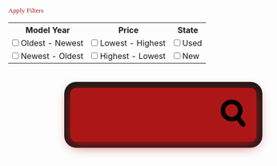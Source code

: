 <body>
  <table id="filters">
    <tr>
      <th>Model Year</th>
      <th>Price</th>
      <th>State</th>
    </tr>
    <form action="#">
      <tr>
        <td>
          <input type="checkbox" id="year1" name="year1" value="year1">
          <label for="year1">Oldest - Newest</label>
        </td>
        <td> 
          <input type="checkbox" id="price1" name="price1" value="price1">
          <label for="price1">Lowest - Highest</label>
        </td>
        <td>
          <input type="checkbox" id="state1" name="state1" value="state1">
          <label for="state1">Used</label>
        </td>
      </tr>
      <tr>
        <td>
          <input type="checkbox" id="year2" name="year2" value="year2">
          <label for="year2">Newest - Oldest</label>
        </td>
        <td> 
          <input type="checkbox" id="price2" name="price2" value="price2">
          <label for="price2">Highest - Lowest</label>
        </td>
        <td>
          <input type="checkbox" id="state2" name="state2" value="state2">
          <label for="state2">New</label>
        </td>
      </tr>
      <input type="submit" value="Apply Filters">
    </form>
  </table>

  <div id="cover">
    <form method="get">
      <div class="table">
        <div class="td">
          <input id="searchbar" onkeyup="search_car()" type="text" placeholder="Search" required>
        </div>
        <div class="td" id="s-cover">
          <button onclick="search_car()" type="submit">
            <div id="s-circle"></div>
            <span></span>
          </button>
        </div>
      </div>
    </form>
  </div>

  <ol id='list'>

  </ol>
</body>



<link rel="stylesheet" href="css/style.css">

<script>

// let text = '{ "cars" : [' + 
//   '{ "name":"Honda Odyssey" },' + 
//   '{ "name":"Tesla Model 3" },' +
//   '{ "name":"Toyota Prius" },' +
//   '{ "name":"Honda Civic" } ]}'

var myHeaders = new Headers();
myHeaders.append("Cookie", "JSESSIONID=50444A2204FEABB3D34244D4E48F50B7");

var requestOptions = {
  method: 'GET',
  headers: myHeaders,
  redirect: 'follow'
};


fetch("https://breadbops.gq/api/carInventory/all", requestOptions)
  .then(response => response.text())
  .then(result => {
    const data = JSON.parse(result);
    let carsDisplay = document.getElementById("list");

    for (i=0; i < data.length; i++) {
      console.log(data[i]);
      console.log(data[i]["name"]);

      var li = document.createElement('li');
      var a = document.createElement('a');
      a.setAttribute('href', '#');
      a.innerHTML = data[i]["name"];
      li.appendChild(a);
      li.setAttribute('class', 'cars');

      carsDisplay.appendChild(li);
    } 
  })

  .catch(error => console.log('error', error));





function search_car() {
    let input = document.getElementById('searchbar').value
    input=input.toLowerCase();
    let x = document.getElementsByClassName('cars');
    
      
    for (i = 0; i < x.length; i++) { 
        if (!x[i].innerHTML.toLowerCase().includes(input)) {
            x[i].style.display="none";
        }
        else {
            x[i].style.display="list-item";    
        }
    }
}



function getJwtTokenFromCookie() {
  let jwtToken = null;
  const cookies = document.cookie.split(";");
  for (let i = 0; i < cookies.length; i++) {
    const cookie = cookies[i].trim();
    if (cookie.substring(0, "jwtToken".length + 1) === "jwtToken=") {
      jwtToken = decodeURIComponent(cookie.substring("jwtToken".length + 1));
      break;
    }
  }
  return jwtToken;
}

const jwtToken = getJwtTokenFromCookie();
if (jwtToken) {
  console.log(`JWT Token: ${jwtToken}`);
} else {
  console.error("JWT Token not found in cookies.");
}

</script>

<style>
* {
  outline: none;
}




#list{
  position: relative;
  top: 100px; 
  color: #ad1616;
}

#list li a {
  border: 1px solid #ddd; 
  margin-top: -1px; 
  background-color: #f6f6f6; 
  padding: 12px; 
  text-decoration: none; 
  font-size: 18px; 
  display: block; 
}

#list li a:hover:not(.header) {
  background-color: #eee; /* Add a hover effect to all links, except for headers */
}

.cars{
   display: list-item;    
} 

html,
body {
  height: 100%;
  min-height: 100%;
}

body {
  margin: 0;
}

.table {
  display: table;
  width: 100%;
}

#filters tr:hover {background-color: #D6EEEE;}


.td { 
  display: table-cell;
  vertical-align: middle;
}

input,
button {
  color: #ad1616;
  font-family: Verdana;
  padding: 0;
  margin: 0;
  border: 0;
  background-color: transparent;
}

#cover {
  position: relative;
  top: 80px;
  left: 0;
  right: 0;
  width: 550px;
  padding: 35px;
  margin: -83px auto 0 auto;
  background-color: #ad1616;
  border-radius: 20px;
  box-shadow: 0 10px 40px #ad1616, 0 0 0 20px;
  transform: scale(0.6);
}

form {
  height: 96px;
}

input[type="text"] {
  width: 100%;
  height: 96px;
  font-size: 60px;
  line-height: 1;
}

input[type="text"]::placeholder {
  color: #ad1616;
}

#s-cover {
  width: 1px;
  padding-left: 35px;
}

button {
  position: relative;
  display: block;
  width: 84px;
  height: 96px;
  cursor: pointer;
}

#s-circle {
  position: relative;
  top: -8px;
  left: 0;
  width: 43px;
  height: 43px;
  margin-top: 0;
  border-width: 15px;
  border: 15px solid #000000;
  background-color: transparent;
  border-radius: 50%;
  transition: 0.5s ease all;
}

button span {
  position: absolute;
  top: 68px;
  left: 43px;
  display: block;
  width: 45px;
  height: 15px;
  background-color: transparent;
  border-radius: 10px;
  transform: rotateZ(52deg);
  transition: 0.5s ease all;
}

button span:before,
button span:after {
  content: "";
  position: absolute;
  bottom: 0;
  right: 0;
  width: 45px;
  height: 15px;
  background-color: #000000;
  border-radius: 10px;
  transform: rotateZ(0);
  transition: 0.5s ease all;
}

#s-cover:hover #s-circle {
  top: -1px;
  width: 67px;
  height: 15px;
  border-width: 0;
  background-color: #000000;
  border-radius: 20px;
}

#s-cover:hover span {
  top: 50%;
  left: 56px;
  width: 25px;
  margin-top: -9px;
  transform: rotateZ(0);
}

#s-cover:hover button span:before {
  bottom: 11px;
  transform: rotateZ(52deg);
}

#s-cover:hover button span:after {
  bottom: -11px;
  transform: rotateZ(-52deg);
}
#s-cover:hover button span:before,
#s-cover:hover button span:after {
  right: -6px;
  width: 40px;
  background-color: #000000;
}



</style>
